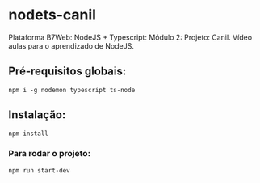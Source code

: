 # nodets-canil
Plataforma B7Web: NodeJS + Typescript: Módulo 2: Projeto: Canil. Vídeo aulas para o aprendizado de NodeJS.

## Pré-requisitos globais:
`npm i -g nodemon typescript ts-node` 

## Instalação:
`npm install`

### Para rodar o projeto:
`npm run start-dev`